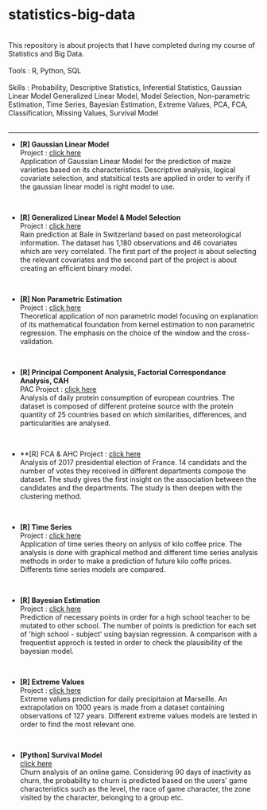 # statistics-big-data

<br/>
This repository is about projects that I have completed during my course of Statistics and Big Data. <br/><br/>
Tools : R, Python, SQL <br/><br/>
Skills : 
Probability, Descriptive Statistics, Inferential Statistics, Gaussian Linear Model
Generalized Linear Model, Model Selection, Non-parametric Estimation, Time Series, Bayesian Estimation, Extreme Values, PCA, FCA, Classification, Missing Values, Survival Model <br/>
<br/>

----------

- **[R] Gaussian Linear Model**<br/>
Project : [click here](https://github.com/haejiyun/statistics-big-data/blob/main/Gaussian%20Linear%20Model/modele_lineaire_gaussien_haeji_yun.pdf)<br/>
Application of Gaussian Linear Model for the prediction of maize varieties based on its characteristics. Descriptive analysis, logical covariate selection, and statsitical tests are applied in order to verify if the gaussian linear model is right model to use.
<br/>

- **[R] Generalized Linear Model & Model Selection**<br/>
Project : [click here](https://github.com/haejiyun/statistics-big-data/blob/main/Generalized%20Linear%20Model/MLG_haeji_yun.pdf)<br/>
Rain prediction at Bale in Switzerland based on past meteorological information. The dataset has 1,180 observations and 46 covariates which are very correlated. The first part of the project is about selecting the relevant covariates and the second part of the project is about creating an efficient binary model.
<br/>

- **[R] Non Parametric Estimation**<br/>
Project : [click here](https://github.com/haejiyun/statistics-big-data/blob/main/Non%20Parametric%20Estimation/Estimation_non_parametrique.pdf)<br/>
Theoretical application of non parametric model focusing on explanation of its mathematical foundation from kernel estimation to non parametric regression. The emphasis on the choice of the window and the cross-validation.
<br/>

- **[R] Principal Component Analysis, Factorial Correspondance Analysis, CAH**<br/>
PAC Project : [click here](https://github.com/haejiyun/statistics-big-data/blob/main/Scoring/ACP_haeji_yun.pdf)<br/>
Analysis of daily protein consumption of european countries. The dataset is composed of different proteine source with the protein quantity of 25 countries based on which similarities, differences, and particularities are analysed.
<br/>

- **[R] FCA & AHC Project : [click here](https://github.com/haejiyun/statistics-big-data/blob/main/Scoring/AFC_Classification_haeji_yun.pdf)<br/>
Analysis of 2017 presidential election of France. 14 candidats and the number of votes they received in different departments compose the dataset. The study gives the first insight on the association between the candidates and the departments. The study is then deepen with the clustering method.
<br/>

- **[R] Time Series**<br/>
Project : [click here](https://github.com/haejiyun/statistics-big-data/blob/main/Time%20Series/time_series_haeji_yun.pdf)<br/>
Application of time series theory on anlysis of kilo coffee price. The analysis is done with graphical method and different time series analysis methods in order to make a prediction of future kilo coffe prices. Differents time series models are compared.
<br/>

- **[R] Bayesian Estimation**<br/>
Project : [click here]()<br/>
Prediction of necessary points in order for a high school teacher to be mutated to other school. The number of points is prediction for each set of 'high school - subject' using baysian regression. A comparison with a frequentist approch is tested in order to check the plausibility of the bayesian model.  
<br/>

- **[R] Extreme Values**<br/>
Project : [click here]()<br/>
Extreme values prediction for daily precipitaion at Marseille. An extrapolation on 1000 years is made from a dataset containing observations of 127 years. Different extreme values models are tested in order to find the most relevant one. 
<br/>

- **[Python] Survival Model**<br/>
[click here]()<br/>
Churn analysis of an online game. Considering 90 days of inactivity as churn, the probability to churn is predicted based on the users' game characteristics such as the level, the race of game character, the zone visited by the character, belonging to a group etc.
<br/>
